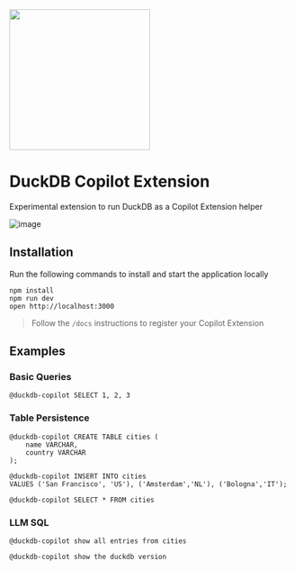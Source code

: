 <img src="https://github.com/user-attachments/assets/46a5c546-7e9b-42c7-87f4-bc8defe674e0" width=250 />

# DuckDB Copilot Extension

Experimental extension to run DuckDB as a Copilot Extension helper

![image](https://github.com/user-attachments/assets/16575c08-4325-4c17-b1a5-cef4de44abd0)


## Installation

Run the following commands to install and start the application locally

```
npm install
npm run dev
open http://localhost:3000
```

> Follow the `/docs` instructions to register your Copilot Extension

## Examples
### Basic Queries
```
@duckdb-copilot SELECT 1, 2, 3
```

### Table Persistence
```
@duckdb-copilot CREATE TABLE cities (
    name VARCHAR,
    country VARCHAR
);
```

```
@duckdb-copilot INSERT INTO cities
VALUES ('San Francisco', 'US'), ('Amsterdam','NL'), ('Bologna','IT');
```

```
@duckdb-copilot SELECT * FROM cities
```

### LLM SQL
```
@duckdb-copilot show all entries from cities
```

```
@duckdb-copilot show the duckdb version
```
